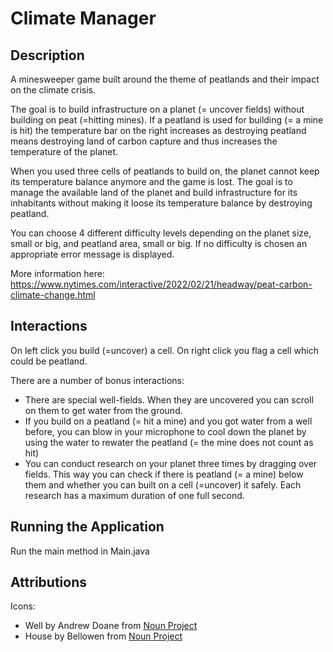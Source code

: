 # Climate Manager

## Description
A minesweeper game built around the theme of peatlands and their impact on the climate crisis. 

The goal is to build infrastructure on a planet (= uncover fields) without building on peat (=hitting mines). If a peatland is used for building (= a mine is hit) the temperature bar on the right increases as destroying peatland means destroying land of carbon capture and thus increases the temperature of the planet. 

When you used three cells of peatlands to build on, the planet cannot keep its temperature balance anymore and the game is lost. The goal is to manage the available land of the planet and build infrastructure for its inhabitants without making it loose its temperature balance by destroying peatland.

You can choose 4 different difficulty levels depending on the planet size, small or big, and peatland area, small or big. If no difficulty is chosen an appropriate error message is displayed.

More information here: https://www.nytimes.com/interactive/2022/02/21/headway/peat-carbon-climate-change.html

## Interactions
On left click you build (=uncover) a cell. On right click you flag a cell which could be peatland.

There are a number of bonus interactions:
* There are special well-fields. When they are uncovered you can scroll on them to get water from the ground.
* If you build on a peatland (= hit a mine) and you got water from a well before, you can blow in your microphone to cool down the planet by using the water to rewater the peatland (= the mine does not count as hit)
* You can conduct research on your planet three times by dragging over fields. This way you can check if there is peatland (= a mine) below them and whether you can built on a cell (=uncover) it safely. Each research has a maximum duration of one full second.

## Running the Application

Run the main method in Main.java



## Attributions
Icons: 
* Well by Andrew Doane from <a href="https://thenounproject.com/browse/icons/term/well/" target="_blank" title="Well Icons">Noun Project</a>
* House by Bellowen from <a href="https://thenounproject.com/browse/icons/term/house/" target="_blank" title="House Icons">Noun Project</a>
